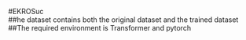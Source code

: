 #EKROSuc<br>
##he dataset contains both the original dataset and the trained dataset<br>
##The required environment is Transformer and pytorch
